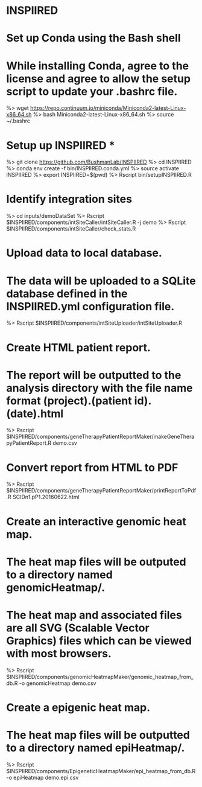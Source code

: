 # INSPIIRED

# Set up Conda using the Bash shell
# While installing Conda, agree to the license and agree to allow the setup script to update your .bashrc file.
%> wget https://repo.continuum.io/miniconda/Miniconda2-latest-Linux-x86_64.sh
%> bash Miniconda2-latest-Linux-x86_64.sh
%> source ~/.bashrc

# Setup up INSPIIRED *
%> git clone https://github.com/BushmanLab/INSPIIRED
%> cd INSPIIRED
%> conda env create -f bin/INSPIIRED.conda.yml
%> source activate INSPIIRED
%> export INSPIIRED=$(pwd)
%> Rscript bin/setupINSPIIRED.R

# Identify integration sites
%> cd inputs/demoDataSet
%> Rscript $INSPIIRED/components/intSiteCaller/intSiteCaller.R -j demo
%> Rscript $INSPIIRED/components/intSiteCaller/check_stats.R

# Upload data to local database. 
# The data will be uploaded to a SQLite database defined in the INSPIIRED.yml configuration file.
%> Rscript $INSPIIRED/components/intSiteUploader/intSiteUploader.R

# Create HTML patient report.
# The report will be outputted to the analysis directory with the file name format (project).(patient id).(date).html
%> Rscript $INSPIIRED/components/geneTherapyPatientReportMaker/makeGeneTherapyPatientReport.R demo.csv

# Convert report from HTML to PDF
%> Rscript $INSPIIRED/components/geneTherapyPatientReportMaker/printReportToPdf.R SCIDn1.pP1.20160622.html

# Create an interactive genomic heat map.
# The heat map files will be outputed to a directory named genomicHeatmap/.
# The heat map and associated files are all SVG (Scalable Vector Graphics) files which can be viewed with most browsers.
%> Rscript $INSPIIRED/components/genomicHeatmapMaker/genomic_heatmap_from_db.R -o genomicHeatmap demo.csv

# Create a epigenic heat map.
# The heat map files will be outputted to a directory named epiHeatmap/.
%> Rscript $INSPIIRED/components/EpigeneticHeatmapMaker/epi_heatmap_from_db.R -o epiHeatmap  demo.epi.csv

